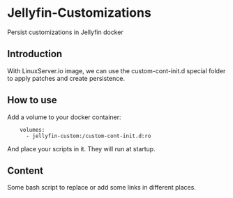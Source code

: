 # Jellyfin-Customizations
Persist customizations in Jellyfin docker

## Introduction
With LinuxServer.io image, we can use the custom-cont-init.d special folder to apply patches and create persistence.

## How to use
Add a volume to your docker container:

```
    volumes:
      - jellyfin-custom:/custom-cont-init.d:ro
```
And place your scripts in it. They will run at startup.

## Content
Some bash script to replace or add some links in different places.
